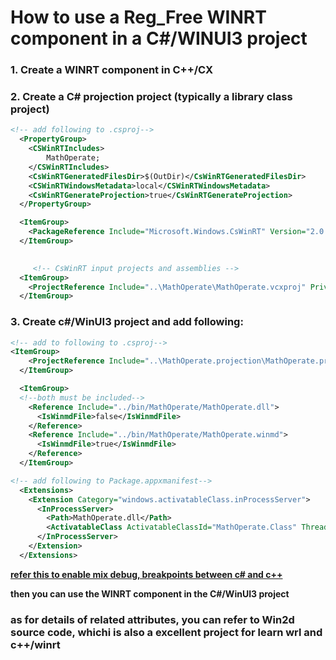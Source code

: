 ﻿# How to use a Reg_Free WINRT component in a C#/WINUI3 project

### 1. Create a WINRT component in C++/CX

### 2. Create a C# projection project (typically a library class project)
```xml
<!-- add following to .csproj-->
  <PropertyGroup>
    <CSWinRTIncludes>
        MathOperate;
    </CSWinRTIncludes>
    <CsWinRTGeneratedFilesDir>$(OutDir)</CsWinRTGeneratedFilesDir>
    <CSWinRTWindowsMetadata>local</CSWinRTWindowsMetadata>
    <CsWinRTGenerateProjection>true</CsWinRTGenerateProjection>
  </PropertyGroup>

  <ItemGroup>
    <PackageReference Include="Microsoft.Windows.CsWinRT" Version="2.0.7" />
  </ItemGroup> 

  
     <!-- CsWinRT input projects and assemblies -->
  <ItemGroup>
    <ProjectReference Include="..\MathOperate\MathOperate.vcxproj" PrivateAssets="All" />
  </ItemGroup>

```

### 3. Create c#/WinUI3 project and add following:
```xml
<!-- add to following to .csproj-->
<ItemGroup>
    <ProjectReference Include="..\MathOperate.projection\MathOperate.projection.csproj" />
  </ItemGroup>

  <ItemGroup>
  <!--both must be included-->
    <Reference Include="../bin/MathOperate/MathOperate.dll">
      <IsWinmdFile>false</IsWinmdFile>
    </Reference>
    <Reference Include="../bin/MathOperate/MathOperate.winmd">
      <IsWinmdFile>true</IsWinmdFile>
    </Reference>
  </ItemGroup>
```

```xml
<!-- add following to Package.appxmanifest-->
  <Extensions>
    <Extension Category="windows.activatableClass.inProcessServer">
      <InProcessServer>
        <Path>MathOperate.dll</Path>
        <ActivatableClass ActivatableClassId="MathOperate.Class" ThreadingModel="both" />
      </InProcessServer>
    </Extension>
  </Extensions>
```

<font color="red">**[refer this to enable mix debug, breakpoints between c# and c++](https://learn.microsoft.com/zh-cn/visualstudio/debugger/how-to-debug-managed-and-native-code?view=vs-2022)**</font>

**then you can use the WINRT component in the C#/WinUI3 project**

### as for details of related attributes, you can refer to Win2d source code, whichi is also a excellent project for learn wrl and c++/winrt
